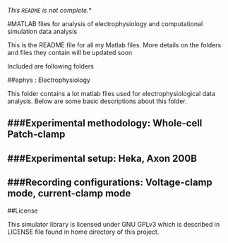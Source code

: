 *This ```README``` is not complete.**

#MATLAB files for analysis of electrophysiology and computational simulation data analysis

This is the README file for all my Matlab files.
More details on the folders and files they contain will be updated soon

Included are following folders

##ephys : Electrophysiology

This folder contains a lot matlab files used for electrophysiological data analysis. Below are some basic descriptions about this folder.

###Experimental methodology: Whole-cell Patch-clamp
------------------------

###Experimental setup: Heka, Axon 200B 					
------------------

###Recording configurations: Voltage-clamp mode, current-clamp mode
------------------------

##License

This simulator library is licensed under GNU GPLv3 which is described in LICENSE file found in home directory of this project.